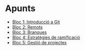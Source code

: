 # Apunts

- [Bloc 1: Introducció a Git](01_introduccio.md)
- [Bloc 2: Remots](02_remots.md)
- [Bloc 3: Branques]()
- [Bloc 4: Estratègies de ramificació]()
- [Bloc 5: Gestió de projectes]()
